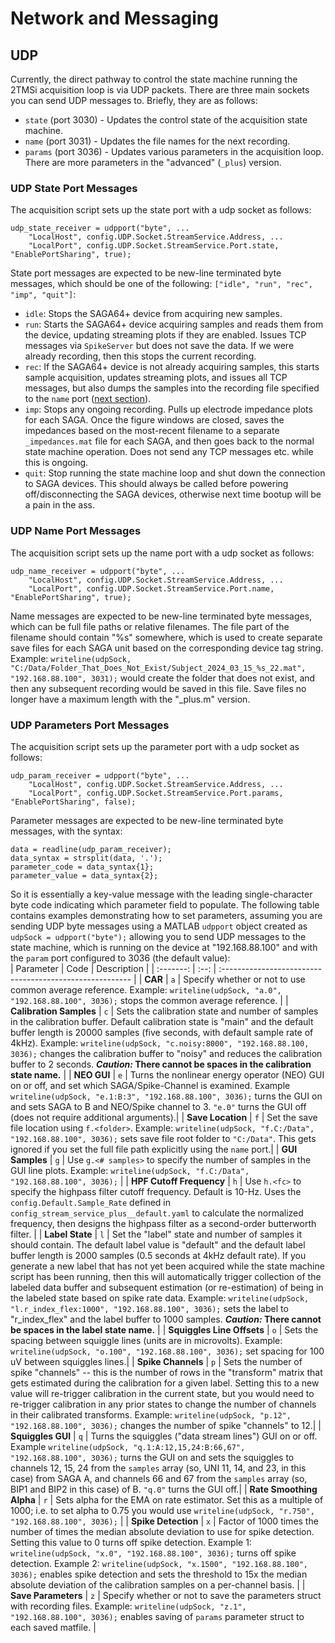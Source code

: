 # Network and Messaging #

## UDP ## 
Currently, the direct pathway to control the state machine running the 2TMSi acquisition loop is via UDP packets. There are three main sockets you can send UDP messages to. Briefly, they are as follows:   
* `state` (port 3030) - Updates the control state of the acquisition state machine. 
* `name` (port 3031) - Updates the file names for the next recording.
* `params` (port 3036) - Updates various parameters in the acquisition loop. There are more parameters in the "advanced" (`_plus`) version.  

### UDP State Port Messages ###
The acquisition script sets up the state port with a udp socket as follows:  
```
udp_state_receiver = udpport("byte", ...
    "LocalHost", config.UDP.Socket.StreamService.Address, ...
    "LocalPort", config.UDP.Socket.StreamService.Port.state, "EnablePortSharing", true);
```  
State port messages are expected to be new-line terminated byte messages, which should be one of the following: `["idle", "run", "rec", "imp", "quit"]`:  
* `idle`: Stops the SAGA64+ device from acquiring new samples. 
* `run`: Starts the SAGA64+ device acquiring samples and reads them from the device, updating streaming plots if they are enabled. Issues TCP messages via `SpikeServer` but does not save the data. If we were already recording, then this stops the current recording.  
* `rec`: If the SAGA64+ device is not already acquiring samples, this starts sample acquisition, updates streaming plots, and issues all TCP messages, but also dumps the samples into the recording file specified to the `name` port ([next section](#udp-name-port-messages)). 
* `imp`: Stops any ongoing recording. Pulls up electrode impedance plots for each SAGA. Once the figure windows are closed, saves the impedances based on the most-recent filename to a separate `_impedances.mat` file for each SAGA, and then goes back to the normal state machine operation. Does not send any TCP messages etc. while this is ongoing.  
* `quit`: Stop running the state machine loop and shut down the connection to SAGA devices. This should always be called before powering off/disconnecting the SAGA devices, otherwise next time bootup will be a pain in the ass.  

### UDP Name Port Messages ###
The acquisition script sets up the name port with a udp socket as follows:  
```
udp_name_receiver = udpport("byte", ...
    "LocalHost", config.UDP.Socket.StreamService.Address, ...
    "LocalPort", config.UDP.Socket.StreamService.Port.name, "EnablePortSharing", true);
```  
Name messages are expected to be new-line terminated byte messages, which can be full file paths or relative filenames. The file part of the filename should contain "%s" somewhere, which is used to create separate save files for each SAGA unit based on the corresponding device tag string. Example: `writeline(udpSock, "C:/Data/Folder_That_Does_Not_Exist/Subject_2024_03_15_%s_22.mat", "192.168.88.100", 3031);` would create the folder that does not exist, and then any subsequent recording would be saved in this file. Save files no longer have a maximum length with the "_plus.m" version.

### UDP Parameters Port Messages ###
The acquisition script sets up the parameter port with a udp socket as follows:  
```
udp_param_receiver = udpport("byte", ...
    "LocalHost", config.UDP.Socket.StreamService.Address, ...
    "LocalPort", config.UDP.Socket.StreamService.Port.params, "EnablePortSharing", false);
```  
Parameter messages are expected to be new-line terminated byte messages, with the syntax:  
```
data = readline(udp_param_receiver);
data_syntax = strsplit(data, '.');
parameter_code = data_syntax{1};
parameter_value = data_syntax{2};
```
So it is essentially a key-value message with the leading single-character byte code indicating which parameter field to populate. The following table contains examples demonstrating how to set parameters, assuming you are sending UDP byte messages using a MATLAB `udpport` object created as `udpSock = udpport("byte");` allowing you to send UDP messages to the state machine, which is running on the device at "192.168.88.100" and with the `param` port configured to 3036 (the default value):    
| Parameter | Code | Description                                              |
| :-------: | :--: | :------------------------------------------------------- |
| **CAR** | `a` | Specify whether or not to use common average reference. Example: `writeline(udpSock, "a.0", "192.168.88.100", 3036);` stops the common average reference. |
| **Calibration Samples** | `c` | Sets the calibration state and number of samples in the calibration buffer. Default calibration state is "main" and the default buffer length is 20000 samples (five seconds, with default sample rate of 4kHz). Example: `writeline(udpSock, "c.noisy:8000", "192.168.88.100, 3036);` changes the calibration buffer to "noisy" and reduces the calibration buffer to 2 seconds. **_Caution:_ There cannot be spaces in the calibration state name.** | 
| **NEO GUI** | `e` | Turns the nonlinear energy operator (NEO) GUI on or off, and set which SAGA/Spike-Channel is examined. Example `writeline(udpSock, "e.1:B:3", "192.168.88.100", 3036);` turns the GUI on and sets SAGA to B and NEO/Spike channel to 3. `"e.0"` turns the GUI off (does not require additional arguments).| 
| **Save Location** | `f` | Set the save file location using `f.<folder>`. Example: `writeline(udpSock, "f.C:/Data", "192.168.88.100", 3036);` sets save file root folder to `"C:/Data"`. This gets ignored if you set the full file path explicitly using the `name` port.|
| **GUI Samples** | `g` | Use `g.<# samples>` to specify the number of samples in the GUI line plots. Example: `writeline(udpSock, "f.C:/Data", "192.168.88.100", 3036);` |
| **HPF Cutoff Frequency** | `h` | Use `h.<fc>` to specify the highpass filter cutoff frequency. Default is 10-Hz. Uses the `config.Default.Sample_Rate` defined in `config_stream_service_plus__default.yaml` to calculate the normalized frequency, then designs the highpass filter as a second-order butterworth filter. | 
| **Label State** | `l` | Set the "label" state and number of samples it should contain. The default label value is "default" and the default label buffer length is 2000 samples (0.5 seconds at 4kHz default rate). If you generate a new label that has not yet been acquired while the state machine script has been running, then this will automatically trigger collection of the labeled data buffer and subsequent estimation (or re-estimation) of being in the labeled state based on spike rate data. Example: `writeline(udpSock, "l.r_index_flex:1000", "192.168.88.100", 3036);` sets the label to "r_index_flex" and the label buffer to 1000 samples. **_Caution:_ There cannot be spaces in the label state name.** | 
| **Squiggles Line Offsets** | `o` | Sets the spacing between squiggle lines (units are in microvolts). Example: `writeline(udpSock, "o.100", "192.168.88.100", 3036);` set spacing for 100 uV between squiggles lines.|
| **Spike Channels** | `p` | Sets the number of spike "channels" -- this is the number of rows in the "transform" matrix that gets estimated during the calibration for a given label. Setting this to a new value will re-trigger calibration in the current state, but you would need to re-trigger calibration in any prior states to change the number of channels in their calibrated transforms. Example: `writeline(udpSock, "p.12", "192.168.88.100", 3036);` changes the number of spike "channels" to 12.| 
| **Squiggles GUI** | `q` | Turns the squiggles ("data stream lines") GUI on or off. Example `writeline(udpSock, "q.1:A:12,15,24:B:66,67", "192.168.88.100", 3036);` turns the GUI on and sets the squiggles to channels 12, 15, 24 from the `samples` array (so, UNI 11, 14, and 23, in this case) from SAGA A, and  channels 66 and 67 from the `samples` array (so, BIP1 and BIP2 in this case) of B. `"q.0"` turns the GUI off.| 
| **Rate Smoothing Alpha** | `r` | Sets alpha for the EMA on rate estimator. Set this as a multiple of 1000; i.e. to set alpha to 0.75 you would use `writeline(udpSock, "r.750", "192.168.88.100", 3036);` | 
| **Spike Detection** | `x` | Factor of 1000 times the number of times the median absolute deviation to use for spike detection. Setting this value to 0 turns off spike detection. Example 1: `writeline(udpSock, "x.0", "192.168.88.100", 3036);` turns off spike detection. Example 2: `writeline(udpSock, "x.1500", "192.168.88.100", 3036);` enables spike detection and sets the threshold to 15x the median absolute deviation of the calibration samples on a per-channel basis. | 
| **Save Parameters** | `z` | Specify whether or not to save the parameters struct with recording files. Example: `writeline(udpSock, "z.1", "192.168.88.100", 3036);` enables saving of `params` parameter struct to each saved matfile. | 
